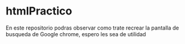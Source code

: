# htmlPractico
En este repositorio podras observar como trate recrear la pantalla de busqueda de Google chrome, espero les sea de utilidad
